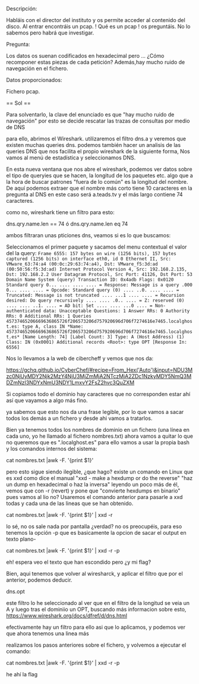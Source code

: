 Descripción: 

Habláis con el director del instituto y os permite acceder al contenido del disco. Al entrar encontráis un pcap. ! Qué es un pcap ! os preguntáis. No lo sabemos pero habrá que investigar. 

Pregunta:  

Los datos os suenan codificados en hexadecimal pero ... ¿Cómo recomponer estas piezas de cada petición? Además,hay mucho ruido de navegación en el fichero.  


Datos proporcionados: 

Fichero pcap. 

== Sol ==

Para solventarlo, la clave del enunciado es que "hay mucho ruido de navegación" por esto se decide rescatar las trazas de consultas por medio de DNS

para ello, abrimos el Wireshark.
utilizaremos el filtro dns.a y veremos que existen muchas queries dns.
podemos también hacer un analisis de las queries DNS que nos facilita el propio wireshark de la siguiente forma, 
Nos vamos al menú de estadística y seleccionamos DNS.

En esta nueva ventana que nos abre el wireshark, podemos ver datos sobre el tipo de queryies que se hacen, la longitud de los paquetes etc.
algo que a la hora de buscar patrones "fuera de lo común" es la longitud del nombre.
De aquí podemos extraer que el nombre más corto tiene 10 caracteres en la pregunta al DNS en este caso  será a.teads.tv y el más largo contiene 74 caracteres.

como no, wireshark tiene un filtro para esto: 

dns.qry.name.len == 74  ó  dns.qry.name.len eq 74

ambos filtraran unas pticiones dns, veamos si es lo que buscamos: 

Seleccionamos el primer paquete y sacamos del menu contextual el valor del la query: 
`
Frame 6555: 157 bytes on wire (1256 bits), 157 bytes captured (1256 bits) on interface eth0, id 0
Ethernet II, Src: VMware_63:74:a4 (00:0c:29:63:74:a4), Dst: VMware_f5:3d:ad (00:50:56:f5:3d:ad)
Internet Protocol Version 4, Src: 192.168.2.135, Dst: 192.168.2.2
User Datagram Protocol, Src Port: 41126, Dst Port: 53
Domain Name System (query)
    Transaction ID: 0x4adb
    Flags: 0x0120 Standard query
        0... .... .... .... = Response: Message is a query
        .000 0... .... .... = Opcode: Standard query (0)
        .... ..0. .... .... = Truncated: Message is not truncated
        .... ...1 .... .... = Recursion desired: Do query recursively
        .... .... .0.. .... = Z: reserved (0)
        .... .... ..1. .... = AD bit: Set
        .... .... ...0 .... = Non-authenticated data: Unacceptable
    Questions: 1
    Answer RRs: 0
    Authority RRs: 0
    Additional RRs: 1
    Queries
        45737465206669636865726f206573206d757920696d706f7274616e7465.localghost.es: type A, class IN
            *Name: 45737465206669636865726f206573206d757920696d706f7274616e7465.localghost.es*
            [Name Length: 74]
            [Label Count: 3]
            Type: A (Host Address) (1)
            Class: IN (0x0001)
    Additional records
        <Root>: type OPT
    [Response In: 6556]
`

Nos lo llevamos a la web de cibercheff y vemos que nos da: 

https://gchq.github.io/CyberChef/#recipe=From_Hex('Auto')&input=NDU3Mzc0NjUyMDY2Njk2MzY4NjU3MjZmMjA2NTczMjA2ZDc1NzkyMDY5NmQ3MDZmNzI3NDYxNmU3NDY1LmxvY2FsZ2hvc3QuZXM

Si copiamos todo el dominio hay caracteres que no corresponden estar ahí así que vayamos a algo más fino. 

ya sabemos que esto nos da una frase legible, por lo que vamos a sacar todos los demás a un fichero y desde ahi vamos a tratarlos. 

Bien ya tenemos todos los nombres de dominio en un fichero (una línea en cada uno, yo he llamado al fichero nombres.txt) ahora vamos a quitar lo que no queremos que es ".localghost.es" para ello vamos a usar la propia bash y los comandos internos del sistema: 

cat nombres.txt |awk -F. '{print $1}'

pero esto sigue siendo ilegible, ¿que hago? existe un comando en Linux que es xxd como dice el manual "xxd - make a hexdump or do the reverse" "haz un dump en hexadecimal o haz la inversa" 
leyendo un poco más de él, vemos que con -r (revert) y pone que "convierte hexdumps en binario" 
pues vamos al lio no? 
Usaremos el comando anterior para pasarle a xxd todas y cada una de las lineas que se han obtenido. 


cat nombres.txt |awk -F. '{print $1}' | xxd -r 

lo sé, no os sale nada por pantalla ¿verdad? no os preocupéis, para eso tenemos la opción -p que es basicamente la opcion de sacar el output en texto plano-

cat nombres.txt |awk -F. '{print $1}' | xxd -r -p 

eh! espera veo el texto que han escondido pero ¿y mi flag? 

Bien, aqui tenemos que volver al wiresharck, y aplicar el filtro que por el anterior, podemos deducir.

dns.opt

este filtro lo he seleccionado al ver que en el filtro de la longitud se veia un A y luego tras el dominiio un OPT, buscando más informacion sobre esto, https://www.wireshark.org/docs/dfref/d/dns.html 

efectivamente hay un filtro para ello asi que lo aplicamos, y podemos ver que ahora tenemos una linea más

realizamos los pasos anteriores sobre el fichero, y volvemos a ejecutar el comando: 


cat nombres.txt |awk -F. '{print $1}' | xxd -r -p

he ahí la flag 


